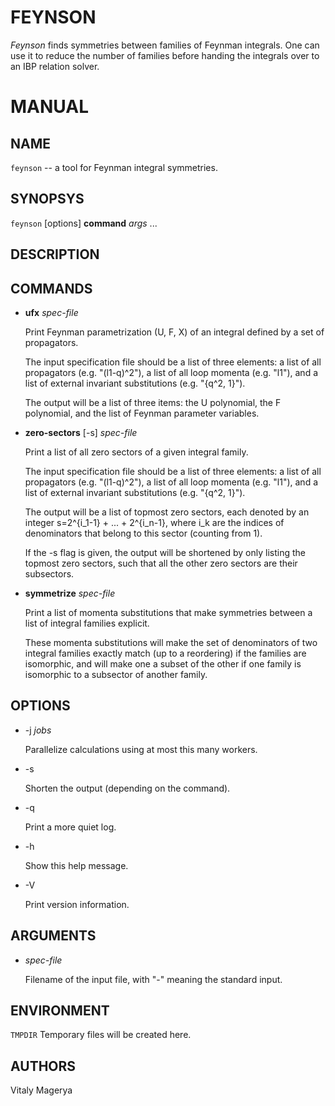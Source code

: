# FEYNSON

*Feynson* finds symmetries between families of Feynman integrals.
One can use it to reduce the number of families before handing
the integrals over to an IBP relation solver.

# MANUAL

## NAME

`feynson` -- a tool for Feynman integral symmetries.

## SYNOPSYS

`feynson` [options] **command** *args* ...

## DESCRIPTION

## COMMANDS

* **ufx** *spec-file*

  Print Feynman parametrization (U, F, X) of an integral
  defined by a set of propagators.

  The input specification file should be a list of three
  elements: a list of all propagators (e.g. "(l1-q)^2"),
  a list of all loop momenta (e.g. "l1"), and a list of
  external invariant substitutions (e.g. "{q^2, 1}").

  The output will be a list of three items: the U polynomial,
  the F polynomial, and the list of Feynman parameter
  variables.

* **zero-sectors** [-s] *spec-file*

  Print a list of all zero sectors of a given integral
  family.

  The input specification file should be a list of three
  elements: a list of all propagators (e.g. "(l1-q)^2"),
  a list of all loop momenta (e.g. "l1"), and a list of
  external invariant substitutions (e.g. "{q^2, 1}").

  The output will be a list of topmost zero sectors, each
  denoted by an integer s=2^{i_1-1} + ... + 2^{i_n-1},
  where i_k are the indices of denominators that belong to
  this sector (counting from 1).

  If the -s flag is given, the output will be shortened
  by only listing the topmost zero sectors, such that all
  the other zero sectors are their subsectors.

* **symmetrize** *spec-file*

  Print a list of momenta substitutions that make symmetries
  between a list of integral families explicit.

  These momenta substitutions will make the set of
  denominators of two integral families exactly match (up
  to a reordering) if the families are isomorphic, and
  will make one a subset of the other if one family is
  isomorphic to a subsector of another family.

## OPTIONS

* -j *jobs*

  Parallelize calculations using at most this many workers.

* -s

  Shorten the output (depending on the command).

* -q

  Print a more quiet log.

* -h

  Show this help message.

* -V

  Print version information.

## ARGUMENTS

* *spec-file*

  Filename of the input file, with "-" meaning the standard input.

## ENVIRONMENT

`TMPDIR`     Temporary files will be created here.

## AUTHORS

Vitaly Magerya
